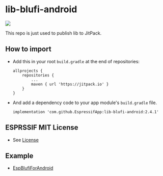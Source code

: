 # lib-blufi-android

[![](https://jitpack.io/v/EspressifApp/lib-blufi-android.svg)](https://jitpack.io/#EspressifApp/lib-blufi-android)
  
This repo is just used to publish lib to JitPack.

## How to import
- Add this in your root `build.gradle` at the end of repositories:
  ```
  allprojects {
      repositories {
          ...
          maven { url 'https://jitpack.io' }
      }
  }
   ```
- And add a dependency code to your app module's `build.gradle` file. 
  ```  
  implementation 'com.github.EspressifApp:lib-blufi-android:2.4.1'
  ```

## ESPRSSIF MIT License
- See [License](LICENSE)

## Example
- [EspBlufiForAndroid](https://github.com/EspressifApp/EspBlufiForAndroid)

